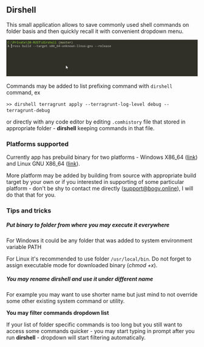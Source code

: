 ## Dirshell

This small application allows to save commonly used shell commands on folder basis and then quickly recall it with convenient dropdown menu.

![](https://raw.githubusercontent.com/bogvak/dirshell/master/img/demoopt.gif)

Commands may be added to list prefixing command with `dirshell` command, ex

```shell
>> dirshell terragrunt apply --terragrunt-log-level debug --terragrunt-debug
```

or directly with any code editor by editing `.comhistory` file that stored in appropriate folder - **dirshell** keeping commands in that file.

### Platforms supported

Currently app has prebuild binary for two platforms - Windows X86_64 ([link](https://github.com/bogvak/dirshell/releases/latest/download/dirshell.exe)) and Linux GNU X86_64 ([link](https://github.com/bogvak/dirshell/releases/latest/download/dirshell)).

More platform may be added by building from source with appropriate build target by your own or if you interested in supporting of some particular platform - don't be shy to contact me directly ([support@bogv.online](mailto:support@bogv.online?subject=Dirshell)), I will do that that for you.

### Tips and tricks

##### Put binary to folder from where you may execute it everywhere

For Windows it could be any folder that was added to system environment variable PATH

For Linux it's recommended to use folder `/usr/local/bin`. Do not forget to assign executable mode for downloaded binary (*chmod +x*).

##### You may rename dirshell and use it under different name

For example you may want to use shorter name but just mind to not override some other existing system command or utility.

**You may filter commands dropdown list**

If your list of folder specific commands is too long but you still want to access some commands quicker - you may start typing in prompt after you run **dirshell** - dropdown will start filtering automatically.